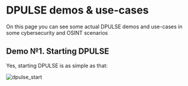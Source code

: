 # DPULSE demos & use-cases

On this page you can see some actual DPULSE demos and use-cases in some cybersecurity and OSINT scenarios

## Demo №1. Starting DPULSE

Yes, starting DPULSE is as simple as that:

![dpulse_start](https://github.com/user-attachments/assets/9ec0ab73-2206-4d38-bae6-e88656e17f95) 
